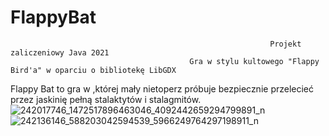# FlappyBat
                                                              Projekt zaliczeniowy Java 2021
                                            Gra w stylu kultowego "Flappy Bird'a" w oparciu o bibliotekę LibGDX

Flappy Bat to gra w ,której mały nietoperz próbuje bezpiecznie przelecieć przez jaskinię pełną stalaktytów i stalagmitów. 
![242017746_1472517896463046_4092442659294799891_n](https://user-images.githubusercontent.com/72518873/133475000-a09088c1-b29a-44d8-833e-4d50f2fc0e39.jpg)
![242136146_588203042594539_5966249764297198911_n](https://user-images.githubusercontent.com/72518873/133475010-0aa553d3-1789-402e-b6aa-e92c998b2565.jpg)
